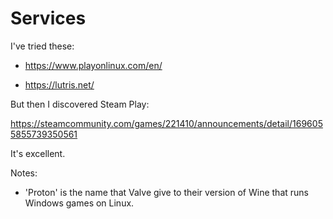 
# Services

I've tried these:

- https://www.playonlinux.com/en/

- https://lutris.net/

But then I discovered Steam Play:

https://steamcommunity.com/games/221410/announcements/detail/1696055855739350561

It's excellent.

Notes: 

- 'Proton' is the name that Valve give to their version of Wine that runs Windows games on Linux.

